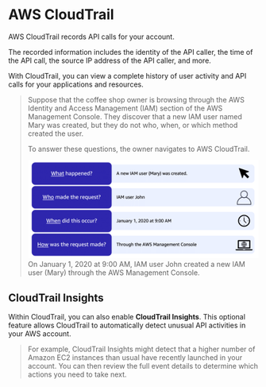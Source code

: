 # AWS CloudTrail

AWS CloudTrail records API calls for your account.

The recorded information includes the identity of the API caller, the time of the API call, the source IP address of the API caller, and more.

With CloudTrail, you can view a complete history of user activity and API calls for your applications and resources. 

> Suppose that the coffee shop owner is browsing through the AWS Identity and Access Management (IAM) section of the AWS Management Console. They discover that a new IAM user named Mary was created, but they do not who, when, or which method created the user.
>
> To answer these questions, the owner navigates to AWS CloudTrail.
>
> ![](images/cloudtrail.png)
> On January 1, 2020 at 9:00 AM, IAM user John created a new IAM user (Mary) through the AWS Management Console.


## CloudTrail Insights

Within CloudTrail, you can also enable 
**CloudTrail Insights**. This optional feature allows CloudTrail to automatically detect unusual API activities in your AWS account. 

> For example, CloudTrail Insights might detect that a higher number of Amazon EC2 instances than usual have recently launched in your account. You can then review the full event details to determine which actions you need to take next.